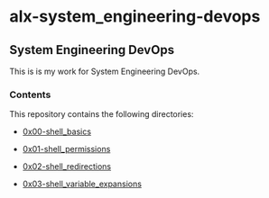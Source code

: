 # alx-system_engineering-devops

## System Engineering DevOps

This is is my work for System Engineering DevOps.

### Contents

This repository contains the following directories:

* [0x00-shell_basics](/alx-system_engineering-devops/0x00-shell_basics)

* [0x01-shell_permissions](/alx-system_engineering-devops/0x01-shell_permissions)

* [0x02-shell_redirections](/alx-system_engineering-devops/0x02-shell_redirections)

* [0x03-shell_variable_expansions](/alx-system_engineering-devops/0x03-shell_variable_expansions)
